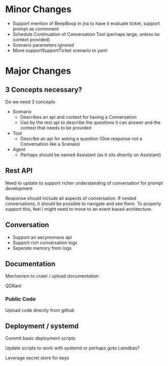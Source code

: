 

# Minor Changes

- Support mention of BeepBoop in jira to have it evaluate ticket, support prompt as commment
- Schedule Continuation of Conversation Tool (perhaps large, unless no context provided)
- Scenario parameters ignored
- Move supportSupportTicket scenario to yaml

# Major Changes

## 3 Concepts necessary?

Do we need 3 concepts
- Scenario
  - Describes an api and context for having a Conversation
  - Use by the rest api to describe the questions it can answer and the context that needs to be provided
- Tool
  - Describe an api for asking a question (One response not a Conversation like a Scenaio)
- Agent
  - Perhaps should be named Assistant (as it sits directly on Assistant)

## Rest API

Need to update to support richer understanding of conversation for prompt development

Response should include all aspects of conversation. If nested conversations, it should be possible to navigate and see them. 
To properly support this, feel I might need to move to an event based architecture.

## Conversation

- Support an ascynronous api
- Support rich conversation logs
- Seperate memory from logs

## Documentation

Mechanism to crawl / upload documentation

QDRant

### Public Code

Upload code directly from github

## Deployment / systemd

Commit basic deployment scripts

Update scripts to work with systemd or perhaps goto Lamdbas?

Leverage secret store for keys
